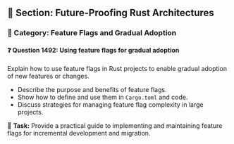 ## 📘 Section: Future-Proofing Rust Architectures  
### 🔹 Category: Feature Flags and Gradual Adoption  
#### ❓ Question 1492: Using feature flags for gradual adoption

Explain how to use feature flags in Rust projects to enable gradual adoption of new features or changes.

- Describe the purpose and benefits of feature flags.
- Show how to define and use them in `Cargo.toml` and code.
- Discuss strategies for managing feature flag complexity in large projects.

🔧 **Task:** Provide a practical guide to implementing and maintaining feature flags for incremental development and migration.
